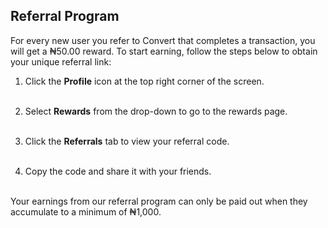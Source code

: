 ## Referral Program

For every new user you refer to Convert that completes a transaction, you will get a ₦50.00 reward. To start earning, follow the steps below to obtain your unique referral link:

1. Click the **Profile** icon at the top right corner of the screen.<br></br>

2. Select **Rewards** from the drop-down to go to the rewards page.<br></br>

3. Click the **Referrals** tab to view your referral code.<br></br>

4. Copy the code and share it with your friends.
<br></br>

Your earnings from our referral program can only be paid out when they accumulate to a minimum of ₦1,000.

<br></br>
